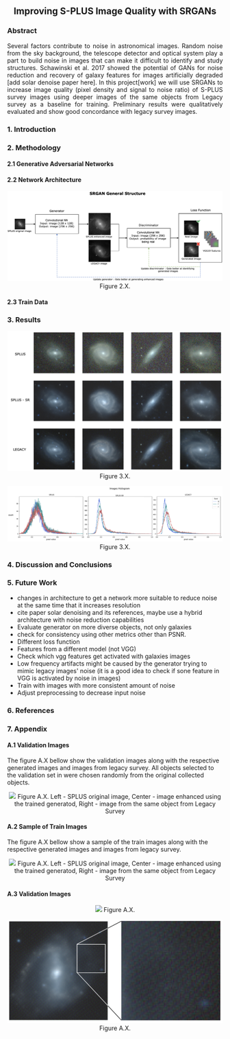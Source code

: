 <div align="center">
    <h2>Improving S-PLUS Image Quality with SRGANs</h2>
</div>

### Abstract

<p align="justify">
Several factors contribute to noise in astronomical images. Random noise from the sky background, the telescope detector and optical system play a part to build noise in images that can make it difficult to identify and study structures. Schawinski et al. 2017 showed the potential of GANs for noise reduction and recovery of galaxy features for images artificially degraded [add solar denoise paper here]. In this project[work] we will use SRGANs to increase image quality (pixel density and signal to noise ratio) of S-PLUS survey images using deeper images of the same objects from Legacy survey as a baseline for training. Preliminary results were qualitatively evaluated and show good concordance with legacy survey images.
</p>

### 1. Introduction

### 2. Methodology

#### 2.1 Generative Adversarial Networks

#### 2.2 Network Architecture
<p align="center">
  <img  src="./images/schematics.png"/>   
  Figure 2.X. 
</p>

#### 2.3 Train Data

### 3. Results

<p align="center">
  <img src="./images/validation_images.png"/>   
  Figure 3.X. 
</p>

<p align="center">
  <img src="./images/histogram.png"/>   
  Figure 3.X. 
</p>

### 4. Discussion and Conclusions

### 5. Future Work
- changes in architecture to get a network more suitable to reduce noise at the same time that it increases resolution
- cite paper solar denoising and its references, maybe use a hybrid architecture with noise reduction capabilities
- Evaluate generator on more diverse objects, not only galaxies
- check for consistency using other metrics other than PSNR.
- Different loss function
- Features from a different model (not VGG)
- Check which vgg features get activated with galaxies images
- Low frequency artifacts might be caused by the generator trying to mimic legacy images' noise (it is a good idea to check if sone feature in VGG is activated by noise in images)
- Train with images with more consistent amount of noise
- Adjust preprocessing to decrease input noise

### 6. References

### 7. Appendix
#### A.1 Validation Images

The figure A.X bellow show the validation images along with the respective generated images and images from legacy survey. All objects selected to the validation set in were chosen randomly from the original collected objects.

<p align="center">
  <img  width="1000" src="./images/validation.png"/>
  Figure A.X. Left - SPLUS original image, Center - image enhanced using the trained generatod, Right - image from the same object from Legacy Survey
</p>

#### A.2 Sample of Train Images

The figure A.X bellow show a sample of the train images along with the respective generated images and images from legacy survey.

<p align="center">
  <img  width="1000" src="./images/train.png"/>
  Figure A.X. Left - SPLUS original image, Center - image enhanced using the trained generatod, Right - image from the same object from Legacy Survey
</p>

#### A.3 Validation Images

<p align="center">
  <img src="./images/limitations_01.png"/>   
  Figure A.X. 
</p>
    
<p align="center">
  <img src="./images/limitations_02.png"/>       
  Figure A.X. 
</p>